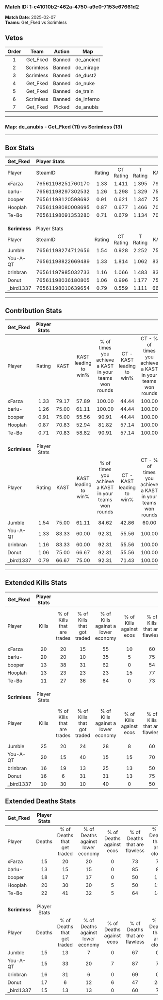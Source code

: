 ### Match ID: 1-c41010b2-462a-4750-a9c0-7153e67661d2  
**Match Date**: 2025-02-07  
**Teams**: Get_Fked vs Scrimless  

## Vetos  

| Order | Team | Action | Map |
| :---: | :--: | :----: | --- |
| 1 | Get_Fked | Banned | de_ancient |
| 2 | Scrimless | Banned | de_mirage |
| 3 | Scrimless | Banned | de_dust2 |
| 4 | Get_Fked | Banned | de_nuke |
| 5 | Get_Fked | Banned | de_train |
| 6 | Scrimless | Banned | de_inferno |
| 7 | Get_Fked | Picked | de_anubis |

---  

### **Map**: de_anubis - Get_Fked (11) vs Scrimless (13)  
---  

## Box Stats  

| **Get_Fked**  | Player Stats      |        |           |          |       |       |       |         |        |      |     |
| :- | :- | :-: | :-: | :-: | :-: | :-: | :-: | :-: | :-: | :-: | :-: |
| Player        | SteamID           | Rating | CT Rating | T Rating | KAST  |  ADR  | Kills | Assists | Deaths | K/D  | HS% |
| xFarza        | 76561198251760170 |  1.33  |   1.411   |  1.395   | 79.17 | 89.6  |  20   |    5    |   15   | 1.33 | 50  |
| barlu-        | 76561198297302532 |  1.26  |   1.298   |  1.329   | 75.00 | 66.4  |  20   |    2    |   13   | 1.54 | 30  |
| booper        | 76561198120598692 |  0.91  |   0.621   |  1.347   | 75.00 | 61.4  |  13   |    8    |   18   | 0.72 | 76  |
| Hooplah       | 76561198080008695 |  0.87  |   0.677   |  1.466   | 70.83 | 73.1  |  13   |    7    |   20   | 0.65 | 76  |
| Te-Bo         | 76561198091353280 |  0.71  |   0.679   |  1.134   | 70.83 | 59.5  |  11   |    7    |   22   | 0.50 | 54  |
|               |                   |        |           |          |       |       |       |         |        |      |     |
|               |                   |        |           |          |       |       |       |         |        |      |     |
|               |                   |        |           |          |       |       |       |         |        |      |     |
| **Scrimless** | Player Stats      |        |           |          |       |       |       |         |        |      |     |
| Player        | SteamID           | Rating | CT Rating | T Rating | KAST  |  ADR  | Kills | Assists | Deaths | K/D  | HS% |
| Jumble        | 76561198274712656 |  1.54  |   0.928   |  2.252   | 75.00 | 108.3 |  25   |    5    |   15   | 1.67 | 68  |
| You-A-QT      | 76561198822669489 |  1.33  |   1.814   |  1.062   | 83.33 | 81.8  |  20   |    2    |   15   | 1.33 | 35  |
| brinbran      | 76561197985032733 |  1.16  |   1.066   |  1.483   | 83.33 | 79.9  |  16   |    4    |   16   | 1.00 | 62  |
| Donut         | 76561198036180805 |  1.06  |   0.996   |  1.177   | 75.00 | 71.1  |  16   |    7    |   17   | 0.94 | 56  |
| _bird1337     | 76561198010639654 |  0.79  |   0.559   |  1.111   | 66.67 | 60.4  |  10   |    5    |   15   | 0.67 | 70  |
---  

## Contribution Stats  

| **Get_Fked**  | Player Stats |       |                      |                                                        |                           |                                                             |                          |                                                            |
| :- | :-: | :-: | :-: | :-: | :-: | :-: | :-: | :-: |
| Player        |    Rating    | KAST  | KAST leading to win% | % of times you achieve a KAST in your teams won rounds | CT - KAST leading to win% | CT - % of times you achieve a KAST in your teams won rounds | T - KAST leading to win% | T - % of times you achieve a KAST in your teams won rounds |
| xFarza        |     1.33     | 79.17 |        57.89         |                         100.00                         |           44.44           |                           100.00                            |          70.00           |                           100.00                           |
| barlu-        |     1.26     | 75.00 |        61.11         |                         100.00                         |           44.44           |                           100.00                            |          77.78           |                           100.00                           |
| booper        |     0.91     | 75.00 |        55.56         |                         90.91                          |           44.44           |                           100.00                            |          66.67           |                           85.71                            |
| Hooplah       |     0.87     | 70.83 |        52.94         |                         81.82                          |           57.14           |                           100.00                            |          50.00           |                           71.43                            |
| Te-Bo         |     0.71     | 70.83 |        58.82         |                         90.91                          |           57.14           |                           100.00                            |          60.00           |                           85.71                            |
|               |              |       |                      |                                                        |                           |                                                             |                          |                                                            |
|               |              |       |                      |                                                        |                           |                                                             |                          |                                                            |
|               |              |       |                      |                                                        |                           |                                                             |                          |                                                            |
| **Scrimless** | Player Stats |       |                      |                                                        |                           |                                                             |                          |                                                            |
| Player        |    Rating    | KAST  | KAST leading to win% | % of times you achieve a KAST in your teams won rounds | CT - KAST leading to win% | CT - % of times you achieve a KAST in your teams won rounds | T - KAST leading to win% | T - % of times you achieve a KAST in your teams won rounds |
| Jumble        |     1.54     | 75.00 |        61.11         |                         84.62                          |           42.86           |                            60.00                            |          72.73           |                           100.00                           |
| You-A-QT      |     1.33     | 83.33 |        60.00         |                         92.31                          |           55.56           |                           100.00                            |          63.64           |                           87.50                            |
| brinbran      |     1.16     | 83.33 |        60.00         |                         92.31                          |           55.56           |                           100.00                            |          63.64           |                           87.50                            |
| Donut         |     1.06     | 75.00 |        66.67         |                         92.31                          |           55.56           |                           100.00                            |          77.78           |                           87.50                            |
| _bird1337     |     0.79     | 66.67 |        75.00         |                         92.31                          |           71.43           |                           100.00                            |          77.78           |                           87.50                            |
---  

## Extended Kills Stats  

| **Get_Fked**  | Player Stats |                            |                            |                                    |                         |                              |                                 |                                       |                    |           |
| :- | :-: | :-: | :-: | :-: | :-: | :-: | :-: | :-: | :-: | :-: |
| Player        |    Kills     | % of Kills that are trades | % of Kills that got traded | % of Kills against a lower economy | % of Kills against ecos | % of Kills that are flawless | % of Kills that are close duels | % of Kills that are assisted by flash | Pistol Round Kills | AWP Kills |
| xFarza        |      20      |             20             |             15             |                 55                 |           10            |              60              |                5                |                   5                   |         1          |     1     |
| barlu-        |      20      |             20             |             10             |                 35                 |            5            |              75              |               10                |                   0                   |         1          |     0     |
| booper        |      13      |             38             |             31             |                 62                 |            0            |              54              |               15                |                   0                   |         1          |     0     |
| Hooplah       |      13      |             23             |             23             |                 23                 |           15            |              77              |                8                |                   0                   |         3          |     0     |
| Te-Bo         |      11      |             27             |             36             |                 64                 |            0            |              73              |                0                |                   0                   |         0          |     2     |
|               |              |                            |                            |                                    |                         |                              |                                 |                                       |                    |           |
|               |              |                            |                            |                                    |                         |                              |                                 |                                       |                    |           |
|               |              |                            |                            |                                    |                         |                              |                                 |                                       |                    |           |
| **Scrimless** | Player Stats |                            |                            |                                    |                         |                              |                                 |                                       |                    |           |
| Player        |    Kills     | % of Kills that are trades | % of Kills that got traded | % of Kills against a lower economy | % of Kills against ecos | % of Kills that are flawless | % of Kills that are close duels | % of Kills that are assisted by flash | Pistol Round Kills | AWP Kills |
| Jumble        |      25      |             20             |             24             |                 28                 |            8            |              60              |               16                |                   4                   |         3          |     0     |
| You-A-QT      |      20      |             15             |             40             |                 15                 |           15            |              70              |                5                |                   0                   |         1          |     7     |
| brinbran      |      16      |             19             |             13             |                 25                 |           13            |              50              |               25                |                   0                   |         1          |     0     |
| Donut         |      16      |             6              |             31             |                 31                 |           13            |              75              |                0                |                   0                   |         3          |     0     |
| _bird1337     |      10      |             30             |             10             |                 40                 |            0            |              50              |               10                |                   0                   |         2          |     0     |
## Extended Deaths Stats  

| **Get_Fked**  | Player Stats |                             |                                   |                          |                               |                            |                           |               |
| :- | :-: | :-: | :-: | :-: | :-: | :-: | :-: | :-: |
| Player        |    Deaths    | % of Deaths that get traded | % of Deaths against lower economy | % of Deaths against ecos | % of Deaths that are flawless | % of Deaths that are close | % of Deaths while blinded | Deaths to AWP |
| xFarza        |      15      |             20              |                20                 |            0             |              73               |             7              |             0             |       1       |
| barlu-        |      13      |             15              |                15                 |            0             |              85               |             8              |             0             |       0       |
| booper        |      18      |             17              |                17                 |            0             |              50               |             11             |             0             |       1       |
| Hooplah       |      20      |             30              |                30                 |            5             |              50               |             15             |             5             |       2       |
| Te-Bo         |      22      |             41              |                32                 |            5             |              64               |             14             |             0             |       3       |
|               |              |                             |                                   |                          |                               |                            |                           |               |
|               |              |                             |                                   |                          |                               |                            |                           |               |
|               |              |                             |                                   |                          |                               |                            |                           |               |
| **Scrimless** | Player Stats |                             |                                   |                          |                               |                            |                           |               |
| Player        |    Deaths    | % of Deaths that get traded | % of Deaths against lower economy | % of Deaths against ecos | % of Deaths that are flawless | % of Deaths that are close | % of Deaths while blinded | Deaths to AWP |
| Jumble        |      15      |             13              |                 7                 |            0             |              67               |             0              |             0             |       1       |
| You-A-QT      |      15      |             33              |                20                 |            7             |              87               |             7              |             7             |       1       |
| brinbran      |      16      |             31              |                 6                 |            0             |              69               |             0              |             0             |       0       |
| Donut         |      17      |              6              |                12                 |            6             |              47               |             24             |             0             |       1       |
| _bird1337     |      15      |             13              |                13                 |            0             |              60               |             7              |             0             |       0       |
